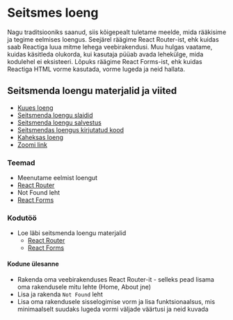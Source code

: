 # Seitsmes loeng

Nagu traditsiooniks saanud, siis kõigepealt tuletame meelde, mida rääkisime ja tegime eelmises loengus. Seejärel räägime React Router-ist, ehk kuidas saab Reactiga luua mitme lehega veebirakendusi. Muu hulgas vaatame, kuidas käsitleda olukorda, kui kasutaja püüab avada lehekülge, mida kodulehel ei eksisteeri. Lõpuks räägime React Forms-ist, ehk kuidas Reactiga HTML vorme kasutada, vorme lugeda ja neid hallata.

## Seitsmenda loengu materjalid ja viited

- [Kuues loeng](../Lesson-06/README.md)
- [Seitsmenda loengu slaidid](Slides.md)
- [Seitsmenda loengu salvestus]()
- [Seitsmendas loengus kirjutatud kood]()
- [Kaheksas loeng](../Lesson-08/README.md)
- [Zoomi link]()

### Teemad

- Meenutame eelmist loengut
- [React Router](../../../Subjects/Front-End-Frameworks/Topics/React-Routing/README.md)
- Not Found leht
- [React Forms](../../../Subjects/Front-End-Frameworks/Topics/React-Forms/README.md)

### Kodutöö

- Loe läbi seitsmenda loengu materjalid
  - [React Router](https://github.com/HK-Mikrokraadid/Veebiarendus/blob/main/Subjects/Front-End-Frameworks/Topics/React-Routing/README.md)
  - [React Forms](https://github.com/HK-Mikrokraadid/Veebiarendus/blob/main/Subjects/Front-End-Frameworks/Topics/React-Forms/README.md)

#### Kodune ülesanne

- Rakenda oma veebirakenduses React Router-it - selleks pead lisama oma rakendusele mitu lehte (Home, About jne)
- Lisa ja rakenda `Not Found` leht
- Lisa oma rakendusele sisselogimise vorm ja lisa funktsionaalsus, mis minimaalselt suudaks lugeda vormi väljade väärtusi ja neid kuvada
